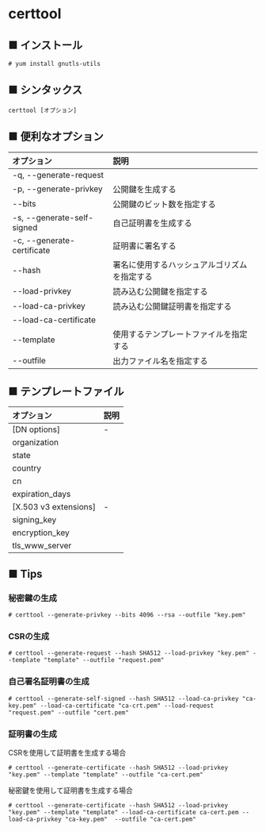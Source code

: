 # certtool
## ■ インストール
```
# yum install gnutls-utils
```

## ■ シンタックス
```
certtool [オプション]
```

## ■ 便利なオプション
|オプション|説明|
|:---|:---|
|-q, --generate-request||
|-p, --generate-privkey|公開鍵を生成する|
|--bits|公開鍵のビット数を指定する|
|-s, --generate-self-signed|自己証明書を生成する|
|-c, --generate-certificate|証明書に署名する|
|--hash|署名に使用するハッシュアルゴリズムを指定する|
|--load-privkey|読み込む公開鍵を指定する|
|--load-ca-privkey|読み込む公開鍵証明書を指定する|
|--load-ca-certificate||
|--template|使用するテンプレートファイルを指定する|
|--outfile|出力ファイル名を指定する|

## ■ テンプレートファイル
|オプション|説明|
|:---|:---|
|[DN options]|-|
|organization||
|state||
|country||
|cn||
|expiration_days||
|[X.503 v3 extensions]|-|
|signing_key||
|encryption_key||
|tls_www_server||

## ■ Tips
### 秘密鍵の生成

```
# certtool --generate-privkey --bits 4096 --rsa --outfile "key.pem"
```

### CSRの生成

```
# certtool --generate-request --hash SHA512 --load-privkey "key.pem" --template "template" --outfile "request.pem"
```

### 自己署名証明書の生成

```
# certtool --generate-self-signed --hash SHA512 --load-ca-privkey "ca-key.pem" --load-ca-certificate "ca-crt.pem" --load-request "request.pem" --outfile "cert.pem"
```

### 証明書の生成
CSRを使用して証明書を生成する場合
```
# certtool --generate-certificate --hash SHA512 --load-privkey "key.pem" --template "template" --outfile "ca-cert.pem"
```
秘密鍵を使用して証明書を生成する場合
```
# certtool --generate-certificate --hash SHA512 --load-privkey "key.pem" --template "template" --load-ca-certificate ca-cert.pem --load-ca-privkey "ca-key.pem"  --outfile "ca-cert.pem"
```
